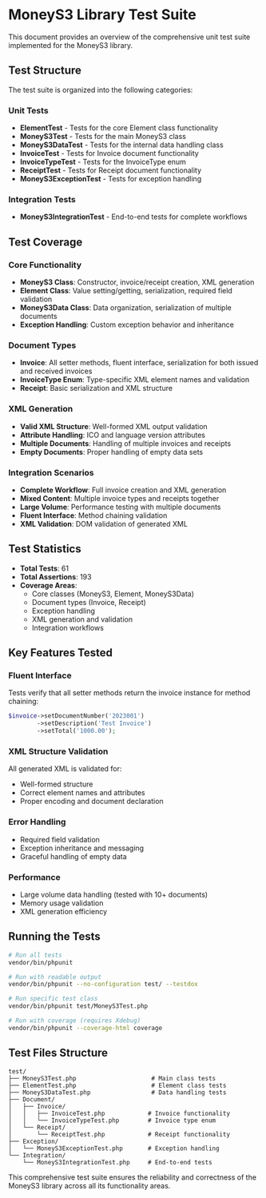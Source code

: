 # MoneyS3 Library Test Suite

This document provides an overview of the comprehensive unit test suite implemented for the MoneyS3 library.

## Test Structure

The test suite is organized into the following categories:

### Unit Tests
- **ElementTest** - Tests for the core Element class functionality
- **MoneyS3Test** - Tests for the main MoneyS3 class
- **MoneyS3DataTest** - Tests for the internal data handling class
- **InvoiceTest** - Tests for Invoice document functionality
- **InvoiceTypeTest** - Tests for the InvoiceType enum
- **ReceiptTest** - Tests for Receipt document functionality
- **MoneyS3ExceptionTest** - Tests for exception handling

### Integration Tests
- **MoneyS3IntegrationTest** - End-to-end tests for complete workflows

## Test Coverage

### Core Functionality
- **MoneyS3 Class**: Constructor, invoice/receipt creation, XML generation
- **Element Class**: Value setting/getting, serialization, required field validation
- **MoneyS3Data Class**: Data organization, serialization of multiple documents
- **Exception Handling**: Custom exception behavior and inheritance

### Document Types
- **Invoice**: All setter methods, fluent interface, serialization for both issued and received invoices
- **InvoiceType Enum**: Type-specific XML element names and validation
- **Receipt**: Basic serialization and XML structure

### XML Generation
- **Valid XML Structure**: Well-formed XML output validation
- **Attribute Handling**: ICO and language version attributes
- **Multiple Documents**: Handling of multiple invoices and receipts
- **Empty Documents**: Proper handling of empty data sets

### Integration Scenarios
- **Complete Workflow**: Full invoice creation and XML generation
- **Mixed Content**: Multiple invoice types and receipts together
- **Large Volume**: Performance testing with multiple documents
- **Fluent Interface**: Method chaining validation
- **XML Validation**: DOM validation of generated XML

## Test Statistics
- **Total Tests**: 61
- **Total Assertions**: 193
- **Coverage Areas**: 
  - Core classes (MoneyS3, Element, MoneyS3Data)
  - Document types (Invoice, Receipt)
  - Exception handling
  - XML generation and validation
  - Integration workflows

## Key Features Tested

### Fluent Interface
Tests verify that all setter methods return the invoice instance for method chaining:
```php
$invoice->setDocumentNumber('2023001')
        ->setDescription('Test Invoice')
        ->setTotal('1000.00');
```

### XML Structure Validation
All generated XML is validated for:
- Well-formed structure
- Correct element names and attributes
- Proper encoding and document declaration

### Error Handling
- Required field validation
- Exception inheritance and messaging
- Graceful handling of empty data

### Performance
- Large volume data handling (tested with 10+ documents)
- Memory usage validation
- XML generation efficiency

## Running the Tests

```bash
# Run all tests
vendor/bin/phpunit

# Run with readable output
vendor/bin/phpunit --no-configuration test/ --testdox

# Run specific test class
vendor/bin/phpunit test/MoneyS3Test.php

# Run with coverage (requires Xdebug)
vendor/bin/phpunit --coverage-html coverage
```

## Test Files Structure

```
test/
├── MoneyS3Test.php                     # Main class tests
├── ElementTest.php                     # Element class tests
├── MoneyS3DataTest.php                 # Data handling tests
├── Document/
│   ├── Invoice/
│   │   ├── InvoiceTest.php            # Invoice functionality
│   │   └── InvoiceTypeTest.php        # Invoice type enum
│   └── Receipt/
│       └── ReceiptTest.php            # Receipt functionality
├── Exception/
│   └── MoneyS3ExceptionTest.php       # Exception handling
└── Integration/
    └── MoneyS3IntegrationTest.php     # End-to-end tests
```

This comprehensive test suite ensures the reliability and correctness of the MoneyS3 library across all its functionality areas.
